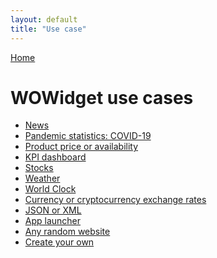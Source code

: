 ```yaml
---
layout: default
title: "Use case"
---
```


<a href="/">Home</a>

<h1>WOWidget use cases</h1>

<ul>
    <li><a href="/use-case/news">News</a></li>
    <li><a href="/use-case/pandemic-statistics">Pandemic statistics: COVID-19</a></li>
    <li><a href="/use-case/product">Product price or availability</a></li>
    <li><a href="/use-case/kpi-dashboard">KPI dashboard</a></li>
    <li><a href="/use-case/stocks">Stocks</a></li>
    <li><a href="/use-case/weather">Weather</a></li>
    <li><a href="/use-case/world-clock">World Clock</a></li>
    <li><a href="/use-case/exchange-rates">Currency or cryptocurrency exchange rates</a></li>
    <li><a href="/use-case/json-xml">JSON or XML</a></li>
    <li><a href="/use-case/launcher">App launcher</a></li>
    <li><a href="/use-case/random-website">Any random website</a></li>
    <li><a href="/use-case/custom">Create your own</a></li>
</ul>

